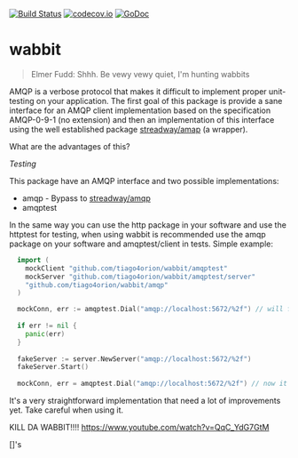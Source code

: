 [![Build Status](https://travis-ci.org/tiago4orion/wabbit.svg?branch=master)](https://travis-ci.org/tiago4orion/wabbit) [![codecov.io](http://codecov.io/github/tiago4orion/wabbit/coverage.svg?branch=master)](http://codecov.io/github/tiago4orion/wabbit?branch=master) [![GoDoc](https://godoc.org/github.com/tiago4orion/wabbit?status.svg)](https://godoc.org/github.com/tiago4orion/wabbit)


# wabbit

> Elmer Fudd: Shhh. Be vewy vewy quiet, I'm hunting wabbits

AMQP is a verbose protocol that makes it difficult to implement proper unit-testing on your application.
The first goal of this package is provide a sane interface for an
AMQP client implementation based on the specification AMQP-0-9-1 (no extension) and then an implementation of this interface using the
well established package [streadway/amap](https://github.com/streadway/amqp) (a wrapper).

What are the advantages of this?

*Testing*

This package have an AMQP interface and two possible implementations:

* amqp - Bypass to [streadway/amqp](https://github.com/streadway/amqp)
* amqptest

In the same way you can use the http package in your software and use the httptest for testing, when using wabbit is recommended use the amqp package on your software and amqptest/client in tests. Simple example:

```go
  import (
	mockClient "github.com/tiago4orion/wabbit/amqptest"
	mockServer "github.com/tiago4orion/wabbit/amqptest/server"
	"github.com/tiago4orion/wabbit/amqp"
  )

  mockConn, err := amqptest.Dial("amqp://localhost:5672/%2f") // will fail
  
  if err != nil {
    panic(err)
  }
  
  fakeServer := server.NewServer("amqp://localhost:5672/%2f")
  fakeServer.Start()
  
  mockConn, err = amqptest.Dial("amqp://localhost:5672/%2f") // now it works =D
```

It's a very straightforward implementation that need a lot of improvements yet. Take careful when using it.

KILL DA WABBIT!!!!
https://www.youtube.com/watch?v=QqC_YdG7GtM

[]'s
